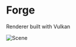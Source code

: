 # Forge
Renderer built with Vulkan

![Scene](https://user-images.githubusercontent.com/1409522/139568687-e5c88a68-690c-470c-a25a-4961fdc46b18.jpg)
